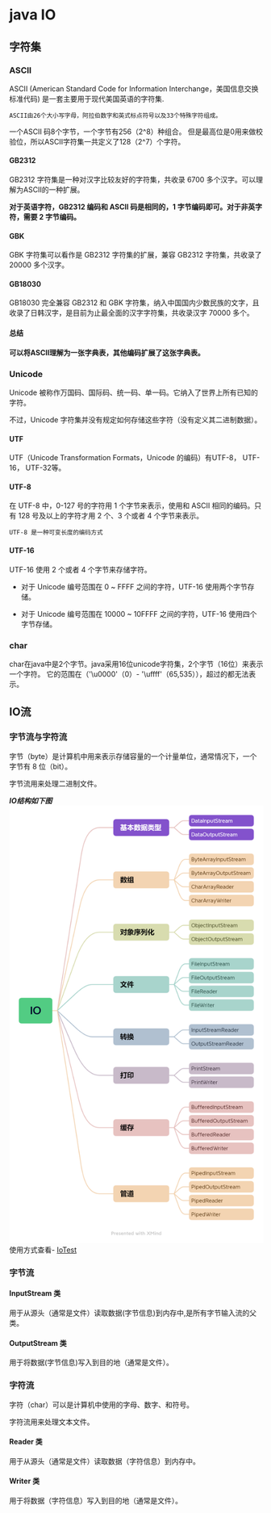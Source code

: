 # java IO
## 字符集
### ASCII
ASCII (American Standard Code for Information Interchange，美国信息交换标准代码) 是一套主要用于现代美国英语的字符集.

    ASCII由26个大小写字母，阿拉伯数字和英式标点符号以及33个特殊字符组成。

一个ASCII 码8个字节，一个字节有256（2^8）种组合。
但是最高位是0用来做校验位，所以ASCII字符集一共定义了128（2^7）个字符。

#### GB2312
GB2312 字符集是一种对汉字比较友好的字符集，共收录 6700 多个汉字。可以理解为ASCII的一种扩展。

**对于英语字符，GB2312 编码和 ASCII 码是相同的，1 字节编码即可。对于非英字符，需要 2 字节编码。**

#### GBK
GBK 字符集可以看作是 GB2312 字符集的扩展，兼容 GB2312 字符集，共收录了 20000 多个汉字。

#### GB18030
GB18030 完全兼容 GB2312 和 GBK 字符集，纳入中国国内少数民族的文字，且收录了日韩汉字，是目前为止最全面的汉字字符集，共收录汉字 70000 多个。

#### 总结
**可以将ASCII理解为一张字典表，其他编码扩展了这张字典表。**

### Unicode
Unicode 被称作万国码、国际码、统一码、单一码。它纳入了世界上所有已知的字符。

不过，Unicode 字符集并没有规定如何存储这些字符（没有定义其二进制数据）。

####  UTF
UTF（Unicode Transformation Formats，Unicode 的编码）有UTF-8， UTF-16， UTF-32等。
####  UTF-8
在 UTF-8 中，0-127 号的字符用 1 个字节来表示，使用和 ASCII 相同的编码。只有 128 号及以上的字符才用 2 个、3 个或者 4 个字节来表示。
    
    UTF-8 是一种可变长度的编码方式
####  UTF-16
UTF-16 使用 2 个或者 4 个字节来存储字符。

* 对于 Unicode 编号范围在 0 ~ FFFF 之间的字符，UTF-16 使用两个字节存储。

* 对于 Unicode 编号范围在 10000 ~ 10FFFF 之间的字符，UTF-16 使用四个字节存储。

### char 
char在java中是2个字节。java采用16位unicode字符集，2个字节（16位）来表示一个字符。
它的范围在（'\u0000'（0）- '\uffff'（65,535）），超过的都无法表示。


## IO流
### 字节流与字符流
字节（byte）是计算机中用来表示存储容量的一个计量单位，通常情况下，一个字节有 8 位（bit）。

字节流用来处理二进制文件。

_**IO结构如下图**_
![](./img/IO.png)
使用方式查看- [IoTest](https://github.com/gavin9508/struggle/tree/master/struggle-note/src/main/java/com/struggle/io/test/IoTest.java)

### 字节流
#### InputStream 类
用于从源头（通常是文件）读取数据(字节信息)到内存中,是所有字节输入流的父类。
#### OutputStream 类
用于将数据(字节信息)写入到目的地（通常是文件）。
### 字符流
字符（char）可以是计算机中使用的字母、数字、和符号。

字符流用来处理文本文件。
#### Reader 类
用于从源头（通常是文件）读取数据（字符信息）到内存中。
#### Writer 类
用于将数据（字符信息）写入到目的地（通常是文件）。